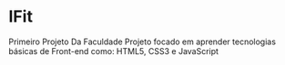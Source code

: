 # IFit
Primeiro Projeto Da Faculdade
Projeto focado em aprender tecnologias básicas de Front-end como:
HTML5, CSS3 e JavaScript

